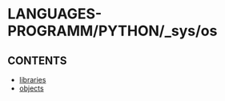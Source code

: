# LANGUAGES-PROGRAMM/PYTHON/_sys/os

## CONTENTS  
*	[libraries](libraries.md)  
*	[objects](objects.md)  






















